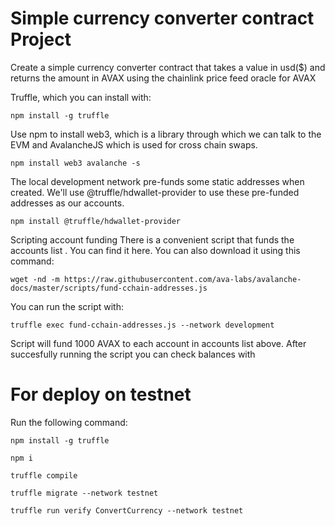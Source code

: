 # Simple currency converter contract Project

Create a simple currency converter contract that takes a value in usd($) and returns the amount in AVAX using the chainlink price feed oracle for AVAX

Truffle, which you can install with:
```shell
npm install -g truffle
```

Use npm to install web3, which is a library through which we can talk to the EVM and AvalancheJS which is used for cross chain swaps.

```shell
npm install web3 avalanche -s
```


The local development network pre-funds some static addresses when created. We'll use @truffle/hdwallet-provider to use these pre-funded addresses as our accounts.

```shell
npm install @truffle/hdwallet-provider
```

Scripting account funding
There is a convenient script that funds the accounts list . You can find it here. You can also download it using this command:
```shell
wget -nd -m https://raw.githubusercontent.com/ava-labs/avalanche-docs/master/scripts/fund-cchain-addresses.js
```
You can run the script with:

```shell
truffle exec fund-cchain-addresses.js --network development
```
Script will fund 1000 AVAX to each account in accounts list above. After succesfully running the script you can check balances with

# For deploy on testnet

Run the following command:

```shell
npm install -g truffle

npm i

truffle compile

truffle migrate --network testnet

truffle run verify ConvertCurrency --network testnet

```





